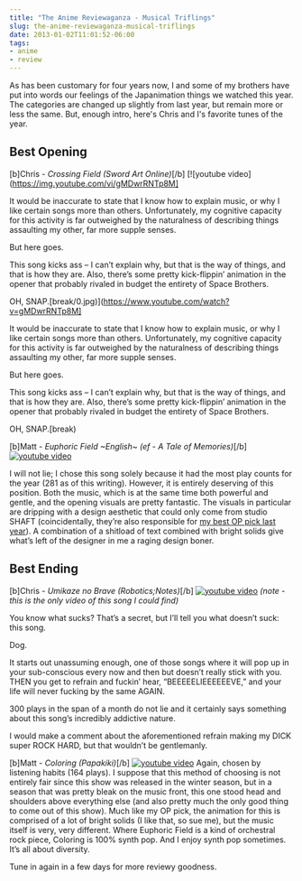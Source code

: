 ```yaml
---
title: "The Anime Reviewaganza - Musical Triflings"
slug: the-anime-reviewaganza-musical-triflings
date: 2013-01-02T11:01:52-06:00
tags:
- anime
- review
---
```

As has been customary for four years now, I and some of my brothers have put into words our feelings of the Japanimation things we watched this year. The categories are changed up slightly from last year, but remain more or less the same. But, enough intro, here's Chris and I's favorite tunes of the year.

## Best Opening
[b]Chris - _Crossing Field (Sword Art Online)_[/b]
[![youtube video](https://img.youtube.com/vi/gMDwrRNTp8M]

It would be inaccurate to state that I know how to explain music, or why I like certain songs more than others. Unfortunately, my cognitive capacity for this activity is far outweighed by the naturalness of describing things assaulting my other, far more supple senses.

But here goes.

This song kicks ass – I can’t explain why, but that is the way of things, and that is how they are. Also, there’s some pretty kick-flippin’ animation in the opener that probably rivaled in budget the entirety of Space Brothers.

OH, SNAP.[break/0.jpg)](https://www.youtube.com/watch?v=gMDwrRNTp8M]

It would be inaccurate to state that I know how to explain music, or why I like certain songs more than others. Unfortunately, my cognitive capacity for this activity is far outweighed by the naturalness of describing things assaulting my other, far more supple senses.

But here goes.

This song kicks ass – I can’t explain why, but that is the way of things, and that is how they are. Also, there’s some pretty kick-flippin’ animation in the opener that probably rivaled in budget the entirety of Space Brothers.

OH, SNAP.[break)

[b]Matt - _Euphoric Field ~English~ (ef - A Tale of Memories)_[/b]
[![youtube video](https://img.youtube.com/vi/9DXTk9gtOHY/0.jpg)](https://www.youtube.com/watch?v=9DXTk9gtOHY)

I will not lie; I chose this song solely because it had the most play counts for the year (281 as of this writing). However, it is entirely deserving of this position. Both the music, which is at the same time both powerful and gentle, and the opening visuals are pretty fantastic. The visuals in particular are dripping with a design aesthetic that could only come from studio SHAFT (coincidentally, they’re also responsible for [my best OP pick last year](http://dxprog.com/entry/2011-best-of-anime-awards/)). A combination of a shitload of text combined with bright solids give what’s left of the designer in me a raging design boner.

## Best Ending
[b]Chris - _Umikaze no Brave (Robotics;Notes)_[/b]
[![youtube video](https://img.youtube.com/vi/TomOoTkiCTY/0.jpg)](https://www.youtube.com/watch?v=TomOoTkiCTY)
_(note - this is the only video of this song I could find)_

You know what sucks? That’s a secret, but I’ll tell you what doesn’t suck: this song.

Dog.

It starts out unassuming enough, one of those songs where it will pop up in your sub-conscious every now and then but doesn’t really stick with you. THEN you get to refrain and fuckin’ hear, “BEEEEELIEEEEEEVE,” and your life will never fucking by the same AGAIN.

300 plays in the span of a month do not lie and it certainly says something about this song’s incredibly addictive nature.

I would make a comment about the aforementioned refrain making my DICK super ROCK HARD, but that wouldn’t be gentlemanly.

[b]Matt - _Coloring (Papakiki)_[/b]
[![youtube video](https://img.youtube.com/vi/Ov1lWsFvS80/0.jpg)](https://www.youtube.com/watch?v=Ov1lWsFvS80)
Again, chosen by listening habits (164 plays). I suppose that this method of choosing is not entirely fair since this show was released in the winter season, but in a season that was pretty bleak on the music front, this one stood head and shoulders above everything else (and also pretty much the only good thing to come out of this show). Much like my OP pick, the animation for this is comprised of a lot of bright solids (I like that, so sue me), but the music itself is very, very different. Where Euphoric Field is a kind of orchestral rock piece, Coloring is 100% synth pop. And I enjoy synth pop sometimes. It’s all about diversity.

Tune in again in a few days for more reviewy goodness.
